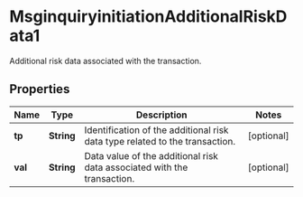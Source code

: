 

# MsginquiryinitiationAdditionalRiskData1

Additional risk data associated with the transaction.

## Properties

| Name | Type | Description | Notes |
|------------ | ------------- | ------------- | -------------|
|**tp** | **String** | Identification of the additional risk data type related to the transaction. |  [optional] |
|**val** | **String** | Data value of the additional risk data associated with the transaction. |  [optional] |



